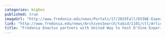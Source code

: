 ```yaml
---
categories: bigbox
published: true
imageUrl: "http://www.fredonia.edu/news/Portals/17/2015Fall/DVINE-Experience-for-web.jpg"
link: "http://www.fredonia.edu/news/ArchivesSearch/tabid/1101/ctl/ArticleView/mid/1878/articleId/5508/Fredonia_Enactus_partners_with_local_United_Way_to_host_DVine_Experience.aspx"
title: "Fredonia Enactus partners with United Way to host D'Vine Experience"
---
```


